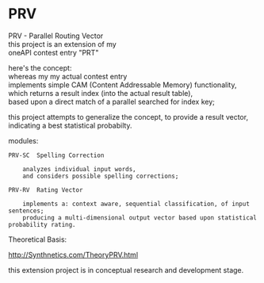 # PRV
PRV - Parallel Routing Vector  
this project is an extension of my  
oneAPI contest entry "PRT"  

here's the concept:  
whereas my my actual contest entry  
implements simple CAM (Content Addressable Memory) functionality,  
which returns a result index (into the actual result table),  
based upon a direct match of a parallel searched for index key;  

this project attempts to generalize the concept, 
to provide a result vector,  
indicating a best statistical probabilty. 




modules:

	PRV-SC  Spelling Correction

		analyzes individual input words, 
		and considers possible spelling corrections; 
		
	PRV-RV	Rating Vector

		implements a: context aware, sequential classification, of input sentences;
		producing a multi-dimensional output vector based upon statistical probability rating.




Theoretical Basis:

http://Synthnetics.com/TheoryPRV.html




this extension project is in conceptual research and development stage.
